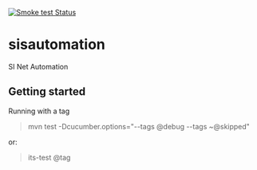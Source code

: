 [![Smoke test Status](http://10.48.56.66:8080/buildStatus/icon?job=sisautomation-smoke)](http://10.48.56.66:8080/job/sisautomation-smoke/)

# sisautomation
SI Net Automation


## Getting started

Running with a tag
>mvn test -Dcucumber.options="--tags @debug --tags ~@skipped"

or:

> its-test @tag


